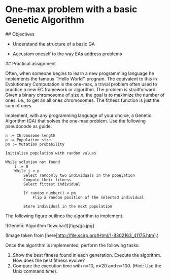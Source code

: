 # One-max problem with a basic Genetic Algorithm

## Objectives

* Understand the structure of a basic GA

* Accustom oneself to the way EAs address problems

## Practical assignment

Often, when someone begins to learn a new programming language he implements the famous ``Hello World'' program. The equivalent to this in Evolutionary Computation is the one-max, a trivial problem often used to practice a new EC framework or algorithm. The problem is straitforward: Given a binary chromosome of size $n$, the goal is to maximize the number of ones, i.e., to get an all ones chromosomes. The fitness function is just the sum of ones.

Implement, with any programming language of your choice, a Genetic Algorithm (GA) that solves the one-max problem. Use the following pseudocode as guide.

```
n := Chromosome length
p := Population size
pm := Mutation probability

Initialize population with random values

While solution not found
	i := 0
	While i < p
		Select randomly two individuals in the population
		Compute their fitness
		Select fittest individual

		If random_number() < pm 
			Flip a random position of the selected individual

		Store individual in the next population

```

The following figure outlines the algorithm to implement.

!(Genetic Algorithm flowchart)[figs/ga.jpg]

(Image taken from [here]http://file.scirp.org/Html/1-8302163_41175.htm].)

Once the algorithm is implemented, perform the following tasks:

1. Show the best fitness found in each generation. Execute the algorithm. How does the best fitness evolve?
2. Compare the execution time with n=10, n=20 and n=100. (Hint: Use the Unix command *time*).

